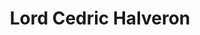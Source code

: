 ---
title: Lord Cedric Halveron
name: Lord Cedric Halveron

species: Human
class: Unknown
gender: Male
status: Alive

layout: character
---